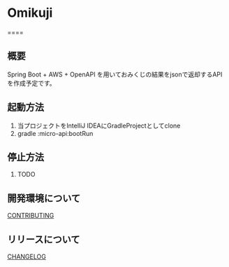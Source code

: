 # Omikuji
====

## 概要  

Spring Boot + AWS + OpenAPI を用いておみくじの結果をjsonで返却するAPIを作成予定です。

## 起動方法  

1. 当プロジェクトをIntelliJ IDEAにGradleProjectとしてclone  
2. gradle :micro-api:bootRun  

## 停止方法  

1. TODO

## 開発環境について

[CONTRIBUTING](./CONTRIBUTING.md)

## リリースについて

[CHANGELOG](./CHANGELOG.md)

